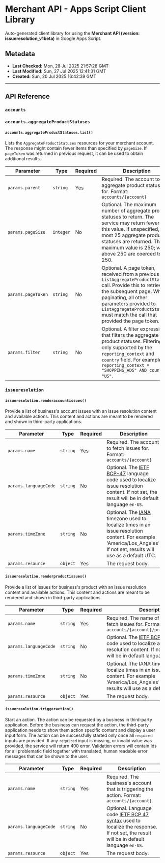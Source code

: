 # Merchant API - Apps Script Client Library

Auto-generated client library for using the **Merchant API (version: issueresolution_v1beta)** in Google Apps Script.

## Metadata

- **Last Checked:** Mon, 28 Jul 2025 21:57:28 GMT
- **Last Modified:** Sun, 27 Jul 2025 12:41:31 GMT
- **Created:** Sun, 20 Jul 2025 16:42:39 GMT



---

## API Reference

### `accounts`

### `accounts.aggregateProductStatuses`

#### `accounts.aggregateProductStatuses.list()`

Lists the `AggregateProductStatuses` resources for your merchant account. The response might contain fewer items than specified by `pageSize`. If `pageToken` was returned in previous request, it can be used to obtain additional results.

| Parameter | Type | Required | Description |
|---|---|---|---|
| `params.parent` | `string` | Yes | Required. The account to list aggregate product statuses for. Format: `accounts/{account}` |
| `params.pageSize` | `integer` | No | Optional. The maximum number of aggregate product statuses to return. The service may return fewer than this value. If unspecified, at most 25 aggregate product statuses are returned. The maximum value is 250; values above 250 are coerced to 250. |
| `params.pageToken` | `string` | No | Optional. A page token, received from a previous `ListAggregateProductStatuses` call. Provide this to retrieve the subsequent page. When paginating, all other parameters provided to `ListAggregateProductStatuses` must match the call that provided the page token. |
| `params.filter` | `string` | No | Optional. A filter expression that filters the aggregate product statuses. Filtering is only supported by the `reporting_context` and `country` field. For example: `reporting_context = "SHOPPING_ADS" AND country = "US"`. |

### `issueresolution`

#### `issueresolution.renderaccountissues()`

Provide a list of business's account issues with an issue resolution content and available actions. This content and actions are meant to be rendered and shown in third-party applications.

| Parameter | Type | Required | Description |
|---|---|---|---|
| `params.name` | `string` | Yes | Required. The account to fetch issues for. Format: `accounts/{account}` |
| `params.languageCode` | `string` | No | Optional. The [IETF BCP-47](https://tools.ietf.org/html/bcp47) language code used to localize issue resolution content. If not set, the result will be in default language `en-US`. |
| `params.timeZone` | `string` | No | Optional. The [IANA](https://www.iana.org/time-zones) timezone used to localize times in an issue resolution content. For example 'America/Los_Angeles'. If not set, results will use as a default UTC. |
| `params.resource` | `object` | Yes | The request body. |

#### `issueresolution.renderproductissues()`

Provide a list of issues for business's product with an issue resolution content and available actions. This content and actions are meant to be rendered and shown in third-party applications.

| Parameter | Type | Required | Description |
|---|---|---|---|
| `params.name` | `string` | Yes | Required. The name of the product to fetch issues for. Format: `accounts/{account}/products/{product}` |
| `params.languageCode` | `string` | No | Optional. The [IETF BCP-47](https://tools.ietf.org/html/bcp47) language code used to localize an issue resolution content. If not set, the result will be in default language `en-US`. |
| `params.timeZone` | `string` | No | Optional. The [IANA](https://www.iana.org/time-zones) timezone used to localize times in an issue resolution content. For example 'America/Los_Angeles'. If not set, results will use as a default UTC. |
| `params.resource` | `object` | Yes | The request body. |

#### `issueresolution.triggeraction()`

Start an action. The action can be requested by a business in third-party application. Before the business can request the action, the third-party application needs to show them action specific content and display a user input form. The action can be successfully started only once all `required` inputs are provided. If any `required` input is missing, or invalid value was provided, the service will return 400 error. Validation errors will contain Ids for all problematic field together with translated, human readable error messages that can be shown to the user.

| Parameter | Type | Required | Description |
|---|---|---|---|
| `params.name` | `string` | Yes | Required. The business's account that is triggering the action. Format: `accounts/{account}` |
| `params.languageCode` | `string` | No | Optional. Language code [IETF BCP 47 syntax](https://tools.ietf.org/html/bcp47) used to localize the response. If not set, the result will be in default language `en-US`. |
| `params.resource` | `object` | Yes | The request body. |